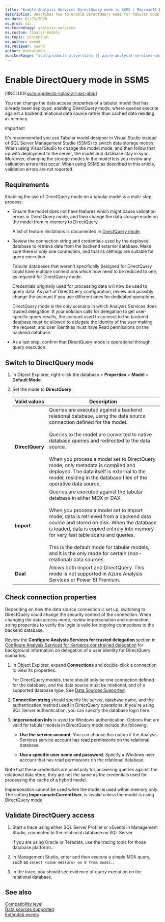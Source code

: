 ```yaml
---
title: "Enable Analysis Services DirectQuery mode in SSMS | Microsoft Docs"
description: Describes how to enable DirectQuery mode for tabular models by using SQL Server Management Studio.
ms.date: 01/29/2020
ms.prod: sql
ms.technology: analysis-services
ms.custom: tabular-models
ms.topic: conceptual
ms.author: owend
ms.reviewer: owend
author: minewiskan
monikerRange: "asallproducts-allversions || azure-analysis-services-current || power-bi-premium-current || >= sql-analysis-services-2016"
---
```

# Enable DirectQuery mode in SSMS

[!INCLUDE[ssas-appliesto-sqlas-all-aas-pbip](../includes/ssas-appliesto-sqlas-all-aas-pbip.md)]

You can  change the data access properties of a tabular model that has already been deployed, enabling DirectQuery mode, where queries execute against a backend relational data source rather than cached data residing in-memory.  
  
> [!IMPORTANT]  
> It's recommended you use Tabular model designer in Visual Studio instead of SQL Server Management Studio (SSMS) to switch data storage modes. When using Visual Studio to change the model mode, and then follow that up with deployment to the server,  the model and database stay in sync. Moreover, changing the storage modes in the model lets you review any validation errors that occur. When using SSMS as described in this article, validation errors are not reported.  
  
## Requirements  

 Enabling the use of DirectQuery mode on a tabular model is a multi-step process:  
  
- Ensure the model does not have features which might cause validation errors in DirectQuery mode, and then change the data storage mode on the model from in-memory to DirectQuery.  
  
     A list of feature limitations is documented in [DirectQuery mode](../../analysis-services/tabular-models/directquery-mode-ssas-tabular.md).  
  
- Review the connection string and credentials used by the deployed database to retrieve data from the backend external database. Make sure there is only one connection, and that its settings are suitable for query execution.  
  
     Tabular databases that weren't specifically designed for DirectQuery could have multiple connections which now need to be reduced to one, as required for DirectQuery mode.  
  
     Credentials originally used for processing data will now be used  to query data. As part of DirectQuery configuration, review and possibly change the account if you use different ones for dedicated operations.  
  
     DirectQuery mode is the only scenario in which Analysis Services does trusted delegation. If your solution calls for delegation to get user-specific query results, the account used to connect to the backend database must be allowed to delegate the identity of the user making the request, and user identities must have Read permissions on the backend database.  
  
- As a last step, confirm that DirectQuery mode is operational through query execution.  

## Switch to DirectQuery mode 
  
1. In Object Explorer, right-click the database > **Properties** > **Model** > **Default Mode**.  
  
2. Set the mode to **DirectQuery**.  
  
    |**Valid values**|**Description**|  
    |-|-|  
    |**DirectQuery**|Queries are executed against a backend relational database, using the data source connection defined for the model.<br /><br /> Queries to the model are converted to native database queries and redirected to the data source.<br /><br /> When you process a model set to DirectQuery mode, only metadata is compiled and deployed. The data itself is external to the model, residing in the database files of the operative data source.|  
    |**Import**|Queries are executed against the tabular database in either MDX or DAX.<br /><br /> When you process a model set to Import mode,  data is retrieved from a backend data source and stored on disk. When the database is loaded, data is copied entirely into memory for very fast table scans and queries.<br /><br /> This is the default mode for tabular models, and it is the only mode for certain (non-relational) data sources.|  
    | **Dual** | Allows both Import and DirectQuery. This mode is not supported in Azure Analysis Services or Power BI Premium. |

## Check connection properties  

 Depending on how the data source connection is set up, switching to DirectQuery could change the security context of the connection. When changing the data access mode, review impersonation and connection string properties to verify the login is valid for ongoing connections to the backend database.  
  
 Review the **Configure Analysis Services for trusted delegation** section in [Configure Analysis Services for Kerberos constrained delegation](../../analysis-services/instances/configure-analysis-services-for-kerberos-constrained-delegation.md) for background information on delegation of a user identity for DirectQuery scenarios.  
  
1. In Object Explorer, expand **Connections** and double-click a connection to view its properties.  
  
     For DirectQuery models, there should only be one connection defined for the database, and the data source must be relational, and of a supported database type. See [Data Sources Supported](../../analysis-services/tabular-models/data-sources-supported-ssas-tabular.md).  
  
2. **Connection string** should specify the server, database name, and the authentication method used in DirectQuery operations. If you're using SQL Server authentication, you can specify the database login here.  
  
3. **Impersonation Info** is used for Windows authentication. Options that are valid for tabular models in DirectQuery mode include the following:  
  
    - **Use the service account**. You can choose this option if the Analysis Services service account has read permissions on the relational database.  
  
    - **Use a specific user name and password**. Specify a Windows user account that has read permissions on the relational database.  
  
 Note that these credentials are used only for answering queries against the relational data store; they are not the same as the credentials used for processing the cache of a hybrid model.  
  
 Impersonation cannot be used when the model is used within memory only. The setting **ImpersonateCurrentUser**, is invalid unless the model is using DirectQuery mode.  
  
## Validate DirectQuery access  
  
1. Start a trace using either SQL Server Profiler or xEvents in Management Studio, connected to the relational database on SQL Server.  
  
     If you are using Oracle or Teradata, use the tracing tools for those database platforms.  
  
2. In Management Studio, enter and then execute a simple MDX query, such as `select <some measure> on 0 from model.`.  
  
3. In the trace, you should see evidence of query execution on the relational database.  
  
## See also  

 [Compatibility level](../../analysis-services/tabular-models/compatibility-level-for-tabular-models-in-analysis-services.md)   
 [Data sources supported](../../analysis-services/tabular-models/data-sources-supported-ssas-tabular.md)   
 [Extended events](/sql/relational-databases/extended-events/extended-events)   

  
  
